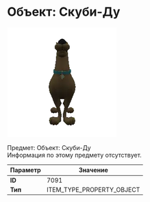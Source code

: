 # Объект: Скуби-Ду

![Item Image](../img/7091.webp?raw=true)

Предмет: Объект: Скуби-Ду<br>Информация по этому предмету отсутствует.


| Параметр | Значение |
|----------|----------|
| **ID** | 7091 |
| **Тип** | ITEM_TYPE_PROPERTY_OBJECT |

